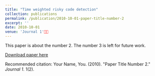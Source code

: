 ```yaml
---
title: "Time weighted risky code detection"
collection: publications
permalink: /publication/2010-10-01-paper-title-number-2
excerpt: ''
date: 2010-10-01
venue: 'Journal 1'
---
```

This paper is about the number 2. The number 3 is left for future work.

[Download paper here](http://academicpages.github.io/files/paper2.pdf)

Recommended citation: Your Name, You. (2010). "Paper Title Number 2." <i>Journal 1</i>. 1(2).
